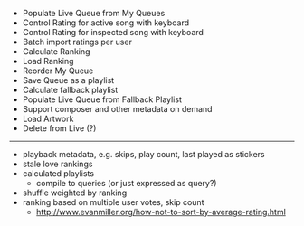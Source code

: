 * Populate Live Queue from My Queues
* Control Rating for active song with keyboard
* Control Rating for inspected song with keyboard
* Batch import ratings per user
* Calculate Ranking
* Load Ranking
* Reorder My Queue
* Save Queue as a playlist
* Calculate fallback playlist
* Populate Live Queue from Fallback Playlist
* Support composer and other metadata on demand
* Load Artwork
* Delete from Live (?)

---

* playback metadata, e.g. skips, play count, last played as stickers
* stale love rankings
* calculated playlists
	* compile to queries (or just expressed as query?)
* shuffle weighted by ranking
* ranking based on multiple user votes, skip count
	* http://www.evanmiller.org/how-not-to-sort-by-average-rating.html
